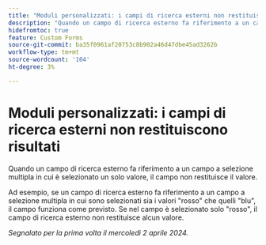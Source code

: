 ```yaml
---
title: "Moduli personalizzati: i campi di ricerca esterni non restituiscono risultati"
description: "Quando un campo di ricerca esterno fa riferimento a un campo a selezione multipla in cui è selezionato un solo valore, il campo non restituisce il valore."
hidefromtoc: true
feature: Custom Forms
source-git-commit: ba35f0961af20753c8b902a46d47dbe45ad3262b
workflow-type: tm+mt
source-wordcount: '104'
ht-degree: 3%

---
```



# Moduli personalizzati: i campi di ricerca esterni non restituiscono risultati

Quando un campo di ricerca esterno fa riferimento a un campo a selezione multipla in cui è selezionato un solo valore, il campo non restituisce il valore.

Ad esempio, se un campo di ricerca esterno fa riferimento a un campo a selezione multipla in cui sono selezionati sia i valori &quot;rosso&quot; che quelli &quot;blu&quot;, il campo funziona come previsto. Se nel campo è selezionato solo &quot;rosso&quot;, il campo di ricerca esterno non restituisce alcun valore.

_Segnalato per la prima volta il mercoledì 2 aprile 2024._

